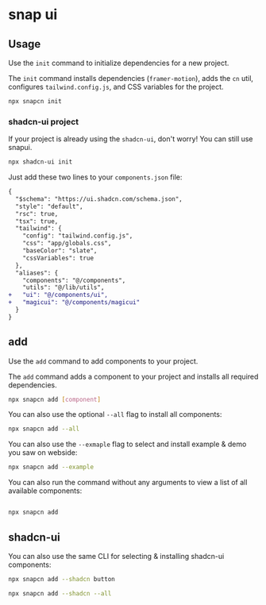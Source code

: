 # snap ui

## Usage

Use the `init` command to initialize dependencies for a new project.

The `init` command installs dependencies (`framer-motion`), adds the `cn` util, configures `tailwind.config.js`, and CSS variables for the project.

```bash
npx snapcn init
```

### shadcn-ui project

If your project is already using the `shadcn-ui`, don't worry! You can still use snapui.

```bash
npx shadcn-ui init
```

Just add these two lines to your `components.json` file:

```diff
{
  "$schema": "https://ui.shadcn.com/schema.json",
  "style": "default",
  "rsc": true,
  "tsx": true,
  "tailwind": {
    "config": "tailwind.config.js",
    "css": "app/globals.css",
    "baseColor": "slate",
    "cssVariables": true
  },
  "aliases": {
    "components": "@/components",
    "utils": "@/lib/utils",
+   "ui": "@/components/ui",
+   "magicui": "@/components/magicui"
  }
}
```

## add

Use the `add` command to add components to your project.

The `add` command adds a component to your project and installs all required dependencies.

```bash
npx snapcn add [component]
```

You can also use the optional `--all` flag to install all components:

```bash
npx snapcn add --all
```

You can also use the `--exmaple` flag to select and install example & demo you saw on webside:

```bash
npx snapcn add --example
```

You can also run the command without any arguments to view a list of all available components:

```bash

npx snapcn add
```

## shadcn-ui

You can also use the same CLI for selecting & installing shadcn-ui components:

```bash
npx snapcn add --shadcn button
```

```bash
npx snapcn add --shadcn --all
```
